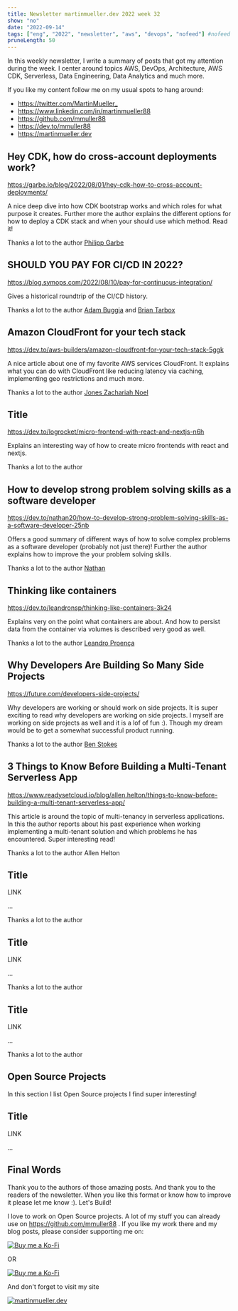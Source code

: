 ```yaml
---
title: Newsletter martinmueller.dev 2022 week 32
show: "no"
date: "2022-09-14"
tags: ["eng", "2022", "newsletter", "aws", "devops", "nofeed"] #nofeed
pruneLength: 50
---
```


In this weekly newsletter, I write a summary of posts that got my attention during the week. I center around topics AWS, DevOps, Architecture, AWS CDK, Serverless, Data Engineering, Data Analytics and much more.

If you like my content follow me on my usual spots to hang around:

- <https://twitter.com/MartinMueller_>
- <https://www.linkedin.com/in/martinmueller88>
- <https://github.com/mmuller88>
- <https://dev.to/mmuller88>
- <https://martinmueller.dev>

## Hey CDK, how do cross-account deployments work?

https://garbe.io/blog/2022/08/01/hey-cdk-how-to-cross-account-deployments/

A nice deep dive into how CDK bootstrap works and which roles for what purpose it creates. Further more the author explains the different options for how to deploy a CDK stack and when your should use which method. Read it!

Thanks a lot to the author [Philipp Garbe](https://garbe.io/)

## SHOULD YOU PAY FOR CI/CD IN 2022?

https://blog.symops.com/2022/08/10/pay-for-continuous-integration/

Gives a historical roundtrip of the CI/CD history.

Thanks a lot to the author [Adam Buggia](https://twitter.com/abuggia) and [Brian Tarbox](https://www.linkedin.com/in/briantarbox/)

## Amazon CloudFront for your tech stack

https://dev.to/aws-builders/amazon-cloudfront-for-your-tech-stack-5ggk

A nice article about one of my favorite AWS services CloudFront. It explains what you can do with CloudFront like reducing latency via caching, implementing geo restrictions and much more.

Thanks a lot to the author [Jones Zachariah Noel](https://dev.to/zachjonesnoel)

## Title

https://dev.to/logrocket/micro-frontend-with-react-and-nextjs-n6h

Explains an interesting way of how to create micro frontends with react and nextjs. 

Thanks a lot to the author []()

## How to develop strong problem solving skills as a software developer

https://dev.to/nathan20/how-to-develop-strong-problem-solving-skills-as-a-software-developer-25nb

Offers a good summary of different ways of how to solve complex problems as a software developer (probably not just there)! Further the author explains how to improve the your problem solving skills.

Thanks a lot to the author [Nathan](https://dev.to/nathan20)

## Thinking like containers

https://dev.to/leandronsp/thinking-like-containers-3k24

Explains very on the point what containers are about. And how to persist data from the container via volumes is described very good as well.

Thanks a lot to the author [Leandro Proença](https://dev.to/leandronsp)

## Why Developers Are Building So Many Side Projects

https://future.com/developers-side-projects/

Why developers are working or should work on side projects. It is super exciting to read why developers are working on side projects. I myself are working on side projects as well and it is a lof of fun :). Though my dream would be to get a somewhat successful product running.

Thanks a lot to the author [Ben Stokes](https://future.com/author/ben-stokes/)


## 3 Things to Know Before Building a Multi-Tenant Serverless App

https://www.readysetcloud.io/blog/allen.helton/things-to-know-before-building-a-multi-tenant-serverless-app/

This article is around the topic of multi-tenancy in serverless applications. In this the author reports about his past experience when working implementing a multi-tenant solution and which problems he has encountered. Super interesting read!

Thanks a lot to the author Allen Helton

## Title

LINK

...

Thanks a lot to the author []()

## Title

LINK

...

Thanks a lot to the author []()

## Title

LINK

...

Thanks a lot to the author []()

## Open Source Projects

In this section I list Open Source projects I find super interesting!

## Title

LINK

...

## Final Words

Thank you to the authors of those amazing posts. And thank you to the readers of the newsletter. When you like this format or know how to improve it please let me know :). Let's Build!

I love to work on Open Source projects. A lot of my stuff you can already use on <https://github.com/mmuller88> . If you like my work there and my blog posts, please consider supporting me on:

[![Buy me a Ko-Fi](https://storage.ko-fi.com/cdn/useruploads/png_d554a01f-60f0-4969-94d1-7b69f3e28c2fcover.jpg?v=69a332f2-b808-4369-8ba3-dae0d1100dd4)](https://ko-fi.com/T6T1BR59W)

OR

[![Buy me a Ko-Fi](https://theastrologypodcast.com/wp-content/uploads/2015/06/become-my-patron-05.jpg)](https://www.patreon.com/bePatron?u=29010217)

And don't forget to visit my site

[![martinmueller.dev](https://martinmueller.dev/static/84caa5292a6d0c37c48ae280d04b5fa6/a7715/joint.jpg)](https://martinmueller.dev/resume)

